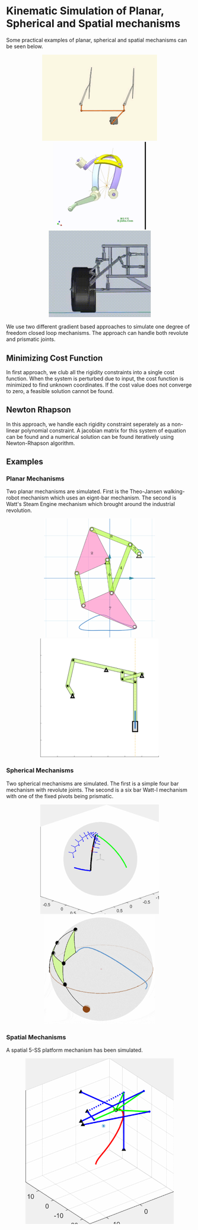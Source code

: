 # Kinematic Simulation of Planar, Spherical and Spatial mechanisms
Some practical examples of planar, spherical and spatial mechanisms can be seen below.

<p align="middle">
<img src="img/practPl.gif" width="310" title="Practical Planar"/>
<img src="img/practSph.gif" width="250" title="Practical Spherical"/>
<img src="img/practSp.gif" width="275" title="Practical Spatial"/>
</p>

We use two different gradient based approaches to simulate one degree of freedom closed loop mechanisms. The approach can handle both revolute and prismatic joints.

## Minimizing Cost Function
In first approach, we club all the rigidity constraints into a single cost function. When the system is perturbed due to input, the cost function is minimized to find unknown coordinates. If the cost value does not converge to zero, a feasible solution cannot be found. 

## Newton Rhapson
In this approach, we handle each rigidity constraint seperately as a non-linear polynomial constraint. A jacobian matrix for this system of equation can be found and a numerical solution can be found iteratively using Newton-Rhapson algorithm.

## Examples
### Planar Mechanisms
Two planar mechanisms are simulated. First is the Theo-Jansen walking-robot mechanism which uses an eignt-bar mechanism. The second is Watt's Steam Engine mechanism which brought around the industrial revolution.

<p align="middle">
<img src="img/plJansen.gif" width="300" title="Planar Theo-Jansen Walking mechanism" hspace="10"/>
<img src="img/plWatt.gif" width="320" title="Planar Watt's Steam engine mechanism" hspace="10"/>
</p>

### Spherical Mechanisms
Two spherical mechanisms are simulated. The first is a simple four bar mechanism with revolute joints. The second is a six bar Watt-I mechanism with one of the fixed pivots being prismatic.

<p align="middle">
<img src="img/sphRRRR.gif" width="320" title="Spherical four bar mechanism" hspace="10"/>
<img src="img/sphWatt1.gif" width="300" title="Spherical six bar Watt 1 mechanism" hspace="10"/>
</p>

### Spatial Mechanisms
A spatial 5-SS platform mechanism has been simulated.

<p align="middle">
<img src="img/sp5SS.gif" width="400" title="Spatial 5-SS platform mechanism" hspace="10"/>
</p>